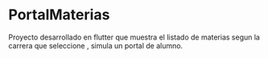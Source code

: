 # PortalMaterias
Proyecto desarrollado en flutter que muestra el listado de materias segun la carrera que seleccione , simula un portal de alumno. 
